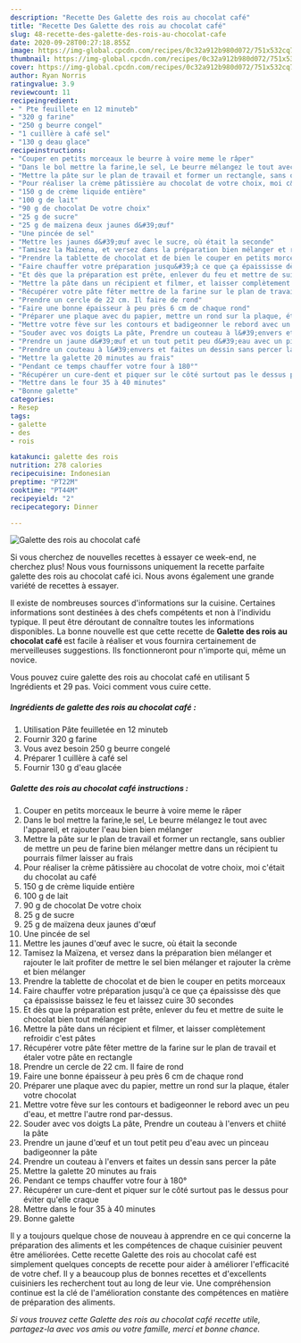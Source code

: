 ```yaml
---
description: "Recette Des Galette des rois au chocolat café"
title: "Recette Des Galette des rois au chocolat café"
slug: 48-recette-des-galette-des-rois-au-chocolat-cafe
date: 2020-09-28T00:27:18.855Z
image: https://img-global.cpcdn.com/recipes/0c32a912b980d072/751x532cq70/galette-des-rois-au-chocolat-cafe-photo-principale-de-la-recette.jpg
thumbnail: https://img-global.cpcdn.com/recipes/0c32a912b980d072/751x532cq70/galette-des-rois-au-chocolat-cafe-photo-principale-de-la-recette.jpg
cover: https://img-global.cpcdn.com/recipes/0c32a912b980d072/751x532cq70/galette-des-rois-au-chocolat-cafe-photo-principale-de-la-recette.jpg
author: Ryan Norris
ratingvalue: 3.9
reviewcount: 11
recipeingredient:
- " Pte feuillete en 12 minuteb"
- "320 g farine"
- "250 g beurre congel"
- "1 cuillère à café sel"
- "130 g deau glace"
recipeinstructions:
- "Couper en petits morceaux le beurre à voire meme le râper"
- "Dans le bol mettre la farine,le sel, Le beurre mélangez le tout avec l&#39;appareil, et rajouter l&#39;eau bien bien mélanger"
- "Mettre la pâte sur le plan de travail et former un rectangle, sans oublier de mettre un peu de farine bien mélanger mettre dans un récipient tu pourrais filmer laisser au frais"
- "Pour réaliser la crème pâtissière au chocolat de votre choix, moi c&#39;était du chocolat au café"
- "150 g de crème liquide entière"
- "100 g de lait"
- "90 g de chocolat De votre choix"
- "25 g de sucre"
- "25 g de maïzena deux jaunes d&#39;œuf"
- "Une pincée de sel"
- "Mettre les jaunes d&#39;œuf avec le sucre, où était la seconde"
- "Tamisez la Maïzena, et versez dans la préparation bien mélanger et rajouter le lait profiter de mettre le sel bien mélanger et rajouter la crème et bien mélanger"
- "Prendre la tablette de chocolat et de bien le couper en petits morceaux"
- "Faire chauffer votre préparation jusqu&#39;à ce que ça épaississe dès que ça épaississe baissez le feu et laissez cuire 30 secondes"
- "Et dès que la préparation est prête, enlever du feu et mettre de suite le chocolat bien tout mélanger"
- "Mettre la pâte dans un récipient et filmer, et laisser complètement refroidir c&#39;est pâtes"
- "Récupérer votre pâte fêter mettre de la farine sur le plan de travail et étaler votre pâte en rectangle"
- "Prendre un cercle de 22 cm. Il faire de rond"
- "Faire une bonne épaisseur à peu près 6 cm de chaque rond"
- "Préparer une plaque avec du papier, mettre un rond sur la plaque, étaler votre chocolat"
- "Mettre votre fève sur les contours et badigeonner le rebord avec un peu d&#39;eau, et mettre l&#39;autre rond par-dessus."
- "Souder avec vos doigts La pâte, Prendre un couteau à l&#39;envers et chiité la pâte"
- "Prendre un jaune d&#39;œuf et un tout petit peu d&#39;eau avec un pinceau badigeonner la pâte"
- "Prendre un couteau à l&#39;envers et faites un dessin sans percer la pâte"
- "Mettre la galette 20 minutes au frais"
- "Pendant ce temps chauffer votre four à 180°"
- "Récupérer un cure-dent et piquer sur le côté surtout pas le dessus pour éviter qu&#39;elle craque"
- "Mettre dans le four 35 à 40 minutes"
- "Bonne galette"
categories:
- Resep
tags:
- galette
- des
- rois

katakunci: galette des rois 
nutrition: 278 calories
recipecuisine: Indonesian
preptime: "PT22M"
cooktime: "PT44M"
recipeyield: "2"
recipecategory: Dinner

---
```



![Galette des rois au chocolat café](https://img-global.cpcdn.com/recipes/0c32a912b980d072/751x532cq70/galette-des-rois-au-chocolat-cafe-photo-principale-de-la-recette.jpg)

Si vous cherchez de nouvelles recettes à essayer ce week-end, ne cherchez plus! Nous vous fournissons uniquement la recette parfaite galette des rois au chocolat café ici. Nous avons également une grande variété de recettes à essayer.

Il existe de nombreuses sources d'informations sur la cuisine. Certaines informations sont destinées à des chefs compétents et non à l'individu typique. Il peut être déroutant de connaître toutes les informations disponibles. La bonne nouvelle est que cette recette de <strong> Galette des rois au chocolat café </strong> est facile à réaliser et vous fournira certainement de merveilleuses suggestions. Ils fonctionneront pour n'importe qui, même un novice.

<!--inarticleads1-->

Vous pouvez cuire galette des rois au chocolat café en utilisant 5 Ingrédients et 29 pas. Voici comment vous cuire cette.

##### Ingrédients de galette des rois au chocolat café :

1. Utilisation  Pâte feuilletée en 12 minuteb
1. Fournir 320 g farine
1. Vous avez besoin 250 g beurre congelé
1. Préparer 1 cuillère à café sel
1. Fournir 130 g d&#39;eau glacée




<!--inarticleads2-->

##### Galette des rois au chocolat café instructions :

1. Couper en petits morceaux le beurre à voire meme le râper
1. Dans le bol mettre la farine,le sel, Le beurre mélangez le tout avec l&#39;appareil, et rajouter l&#39;eau bien bien mélanger
1. Mettre la pâte sur le plan de travail et former un rectangle, sans oublier de mettre un peu de farine bien mélanger mettre dans un récipient tu pourrais filmer laisser au frais
1. Pour réaliser la crème pâtissière au chocolat de votre choix, moi c&#39;était du chocolat au café
1. 150 g de crème liquide entière
1. 100 g de lait
1. 90 g de chocolat De votre choix
1. 25 g de sucre
1. 25 g de maïzena deux jaunes d&#39;œuf
1. Une pincée de sel
1. Mettre les jaunes d&#39;œuf avec le sucre, où était la seconde
1. Tamisez la Maïzena, et versez dans la préparation bien mélanger et rajouter le lait profiter de mettre le sel bien mélanger et rajouter la crème et bien mélanger
1. Prendre la tablette de chocolat et de bien le couper en petits morceaux
1. Faire chauffer votre préparation jusqu&#39;à ce que ça épaississe dès que ça épaississe baissez le feu et laissez cuire 30 secondes
1. Et dès que la préparation est prête, enlever du feu et mettre de suite le chocolat bien tout mélanger
1. Mettre la pâte dans un récipient et filmer, et laisser complètement refroidir c&#39;est pâtes
1. Récupérer votre pâte fêter mettre de la farine sur le plan de travail et étaler votre pâte en rectangle
1. Prendre un cercle de 22 cm. Il faire de rond
1. Faire une bonne épaisseur à peu près 6 cm de chaque rond
1. Préparer une plaque avec du papier, mettre un rond sur la plaque, étaler votre chocolat
1. Mettre votre fève sur les contours et badigeonner le rebord avec un peu d&#39;eau, et mettre l&#39;autre rond par-dessus.
1. Souder avec vos doigts La pâte, Prendre un couteau à l&#39;envers et chiité la pâte
1. Prendre un jaune d&#39;œuf et un tout petit peu d&#39;eau avec un pinceau badigeonner la pâte
1. Prendre un couteau à l&#39;envers et faites un dessin sans percer la pâte
1. Mettre la galette 20 minutes au frais
1. Pendant ce temps chauffer votre four à 180°
1. Récupérer un cure-dent et piquer sur le côté surtout pas le dessus pour éviter qu&#39;elle craque
1. Mettre dans le four 35 à 40 minutes
1. Bonne galette




<!--inarticleads1-->

<p>
Il y a toujours quelque chose de nouveau à apprendre en ce qui concerne la préparation des aliments et les compétences de chaque cuisinier peuvent être améliorées. Cette recette Galette des rois au chocolat café est simplement quelques concepts de recette pour aider à améliorer l'efficacité de votre chef. Il y a beaucoup plus de bonnes recettes et d'excellents cuisiniers les recherchent tout au long de leur vie. Une compréhension continue est la clé de l'amélioration constante des compétences en matière de préparation des aliments.
</p>

<p>
<i>Si vous trouvez cette Galette des rois au chocolat café recette utile, partagez-la avec vos amis ou votre famille, merci et bonne chance.</i>
</p>
